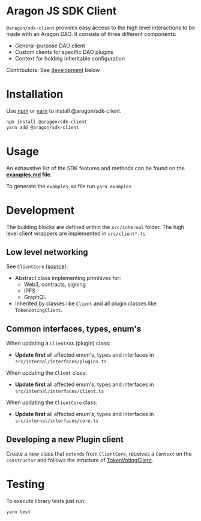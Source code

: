 # Aragon JS SDK Client

`@aragon/sdk-client` provides easy access to the high level interactions to be
made with an Aragon DAO. It consists of three different components:

- General-purpose DAO client
- Custom clients for specific DAO plugins
- Context for holding inheritable configuration

Contributors: See [development](#development) below

# Installation

Use [npm](https://www.npmjs.com/) or [yarn](https://yarnpkg.com/) to install
@aragon/sdk-client.

```bash
npm install @aragon/sdk-client
yarn add @aragon/sdk-client
```

# Usage

An exhaustive list of the SDK features and methods can be found on the **[examples.md](examples.md) file**.

To generate the `examples.md` file run `yarn examples`

# Development

The building blocks are defined within the `src/internal` folder. The high level
client wrappers are implemented in `src/client*.ts`

## Low level networking

See `ClientCore` ([source](./src/internal/core.ts)):

- Abstract class implementing primitives for:
  - Web3, contracts, signing
  - IPFS
  - GraphQL
- Inherited by classes like `Client` and all plugin classes like `TokenVotingClient`.

## Common interfaces, types, enum's

When updating a `ClientXXX` (plugin) class:

- **Update first** all affected enum's, types and interfaces in
  `src/internal/interfaces/plugins.ts`

When updating the `Client` class:

- **Update first** all affected enum's, types and interfaces in
  `src/internal/interfaces/client.ts`

When updating the `ClientCore` class:

- **Update first** all affected enum's, types and interfaces in
  `src/internal/interfaces/core.ts`

## Developing a new Plugin client

Create a new class that `extends` from `ClientCore`, receives a `Context` on the
`constructor` and follows the structure of [TokenVotingClient](./src/tokenVoting/client.ts).

# Testing

To execute library tests just run:

```bash
yarn test
```
